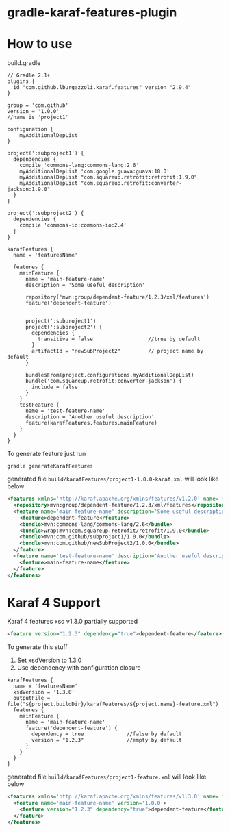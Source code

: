 gradle-karaf-features-plugin
============================

How to use
============================
build.gradle
```
// Gradle 2.1+
plugins {
  id "com.github.lburgazzoli.karaf.features" version "2.9.4"
}

group = 'com.github'
version = '1.0.0'
//name is 'project1'

configuration {
    myAdditionalDepList 
}

project(':subproject1') {
  dependencies {
    compile 'commons-lang:commons-lang:2.6'
    myAdditionalDepList 'com.google.guava:guava:18.0'        
    myAdditionalDepList "com.squareup.retrofit:retrofit:1.9.0"
    myAdditionalDepList "com.squareup.retrofit:converter-jackson:1.9.0"
  }
}

project(':subproject2') {
  dependencies {
    compile 'commons-io:commons-io:2.4'
  }
}

karafFeatures {
  name = 'featuresName'
  
  features {
    mainFeature {
      name = 'main-feature-name'      
      description = 'Some useful description'
      
      repository('mvn:group/dependent-feature/1.2.3/xml/features')
      feature('dependent-feature')
      
      
      project(':subproject1')
      project(':subproject2') {
        dependencies {
          transitive = false                  //true by default
        }
        artifactId = "newSubProject2"         // project name by default
      }
      
      bundlesFrom(project.configurations.myAdditionalDepList)
      bundle('com.squareup.retrofit:converter-jackson') {
        include = false
      }
    }
    testFeature {
      name = 'test-feature-name'
      description = 'Another useful description'
      feature(karafFeatures.features.mainFeature)
    }
  }
}
```
  
To generate feature just run  
```
gradle generateKarafFeatures
```

generated file `build/karafFeatures/project1-1.0.0-karaf.xml` will look like below  
```xml
<features xmlns='http://karaf.apache.org/xmlns/features/v1.2.0' name='featuresName'>
  <repository>mvn:group/dependent-feature/1.2.3/xml/features</repository>
  <feature name='main-feature-name' description='Some useful description' version='1.0.0'>
    <feature>dependent-feature</feature>
    <bundle>mvn:commons-lang/commons-lang/2.6</bundle>
    <bundle>wrap:mvn:com.squareup.retrofit/retrofit/1.9.0</bundle>
    <bundle>mvn:com.github/subproject1/1.0.0</bundle>
    <bundle>mvn:com.github/newSubProject2/1.0.0</bundle>
  </feature>
  <feature name='test-feature-name' description='Another useful description' version='1.0.0'>
    <feature>main-feature-name</feature>
  </feature>
</features>
```

Karaf 4 Support
============================
Karaf 4 features xsd v1.3.0 partially supported  
```xml
<feature version="1.2.3" dependency="true">dependent-feature</feature>
```

To generate this stuff  
1. Set xsdVersion to 1.3.0  
2. Use dependency with configuration closure  
```
karafFeatures {
  name = 'featuresName'
  xsdVersion = '1.3.0'
  outputFile = file("${project.buildDir}/karafFeatures/${project.name}-feature.xml")
  features {
    mainFeature {
      name = 'main-feature-name'
      feature('dependent-feature') {
        dependency = true              //false by default
        version = "1.2.3"              //empty by default
      }
    }
  }
}
```

generated file `build/karafFeatures/project1-feature.xml` will look like below  
```xml
<features xmlns='http://karaf.apache.org/xmlns/features/v1.3.0' name='featuresName'>
  <feature name='main-feature-name' version='1.0.0'>
    <feature version="1.2.3" dependency="true">dependent-feature</feature>
  </feature>
</features>
```
